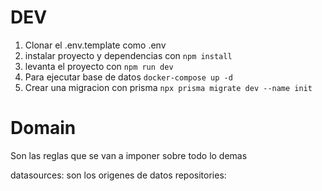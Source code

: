

# DEV
1. Clonar el .env.template como .env
2. instalar proyecto y dependencias con ``` npm install ```
3. levanta el proyecto con ``` npm run dev ```
4. Para ejecutar base de datos ```docker-compose up -d```
5. Crear una migracion con prisma ``` npx prisma migrate dev --name init ```


# Domain
Son las reglas que se van a imponer sobre todo lo demas

datasources: son los origenes de datos
repositories:
